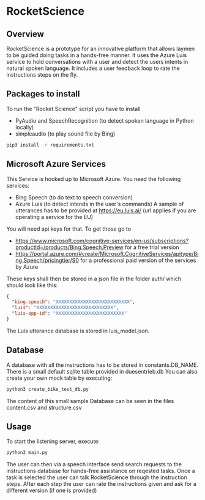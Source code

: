 # RocketScience

## Overview
RocketScience is a prototype for an innovative platform that allows laymen to be guided doing tasks in a hands-free manner. 
It uses the Azure Luis service to hold conversations with a user and detect the users intents in natural spoken language.
It includes a user feedback loop to rate the instructions steps on the fly.

## Packages to install
To run the "Rocket Science" script you have to install
* PyAudio and SpeechRecognition (to detect spoken language in Python locally)
* simpleaudio  (to play sound file by Bing)
```bash
pip3 install -r requirements.txt
```

## Microsoft Azure Services
This Service is hooked up to Microsoft Azure. You need the following services: 
* Bing Speech (to do text to speech conversion)
* Azure Luis (to detect intends in the user's commands) A sample of utterances has to be provided at https://eu.luis.ai/ (url applies if you are operating a service for the EU)

You will need api keys for that. To get those go to  
* https://www.microsoft.com/cognitive-services/en-us/subscriptions?productId=/products/Bing.Speech.Preview for a free trial version
* https://portal.azure.com/#create/Microsoft.CognitiveServices/apitype/Bing.Speech/pricingtier/S0 for a professional paid version of the services by Azure

These keys shall then be stored in a json file in the folder auth/ which should look like this:
```json
{
  "bing-speech": "XXXXXXXXXXXXXXXXXXXXXXXXXXX",
  "luis": "XXXXXXXXXXXXXXXXXXXXXXXXXXXX",
  "luis-app-id": "XXXXXXXXXXXXXXXXXXXXXXXXX"
}
```

The Luis utterance database is stored in luis_model.json.

## Database

A database with all the instructions has to be stored in constants.DB_NAME. 
There is a small default sqlite table provided in duesentrieb.db You can also create your own mock table by executing:
```bash
python3 create_bike_test_db.py
``` 
The content of this small sample Database can be seen in the files content.csv and structure.csv


## Usage

To start the listening server, execute:
```bash
python3 main.py
```

The user can then via a speech interface send search requests to the instructions database for hands-free assistance on reqested tasks. 
Once a task is selected the user can talk RocketScience through the instruction steps.
After each step the user can rate the instructions given and ask for a different version (if one is provided)
